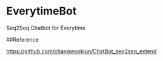 # EverytimeBot
Seq2Seq Chatbot for Everytime

##Reference

https://github.com/changwookjun/ChatBot_seq2seq_extend
